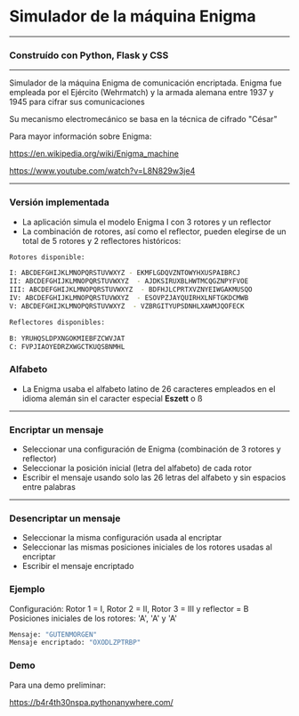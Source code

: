 # Simulador de la máquina Enigma  

---

### Construído con Python, Flask y CSS

---

Simulador de la máquina Enigma de comunicación encriptada. Enigma fue empleada por el Ejército (Wehrmatch) y la armada alemana entre 1937 y 1945 para cifrar sus comunicaciones

Su mecanismo electromecánico se basa en la técnica de cifrado "César"

Para mayor información sobre Enigma: 

https://en.wikipedia.org/wiki/Enigma_machine

https://www.youtube.com/watch?v=L8N829w3je4


---

### Versión implementada 

- La aplicación simula el modelo Enigma I con 3 rotores y un reflector
- La combinación de rotores, así como el reflector, pueden elegirse de un total de 5 rotores y 2 reflectores históricos:

```sh
Rotores disponible:

I: ABCDEFGHIJKLMNOPQRSTUVWXYZ - EKMFLGDQVZNTOWYHXUSPAIBRCJ  
II: ABCDEFGHIJKLMNOPQRSTUVWXYZ  - AJDKSIRUXBLHWTMCQGZNPYFVOE
III: ABCDEFGHIJKLMNOPQRSTUVWXYZ  - BDFHJLCPRTXVZNYEIWGAKMUSQO
IV: ABCDEFGHIJKLMNOPQRSTUVWXYZ  - ESOVPZJAYQUIRHXLNFTGKDCMWB
V: ABCDEFGHIJKLMNOPQRSTUVWXYZ  - VZBRGITYUPSDNHLXAWMJQOFECK

Reflectores disponibles:

B: YRUHQSLDPXNGOKMIEBFZCWVJAT
C: FVPJIAOYEDRZXWGCTKUQSBNMHL
```

### Alfabeto

- La Enigma usaba el alfabeto latino de 26 caracteres empleados en el idioma alemán sin el caracter especial **Eszett** o ß 

---

### Encriptar un mensaje

- Seleccionar una configuración de Enigma (combinación de 3 rotores y reflector)
- Seleccionar la posición inicial (letra del alfabeto) de cada rotor
- Escribir el mensaje usando solo las 26 letras del alfabeto y sin espacios entre palabras 

---

### Desencriptar un mensaje

- Seleccionar la misma configuración usada al encriptar
- Seleccionar las mismas posiciones iniciales de los rotores usadas al encriptar
- Escribir el mensaje encriptado

### Ejemplo

Configuración: Rotor 1 = I, Rotor 2 = II, Rotor 3 = III y reflector = B
Posiciones iniciales de los rotores: 'A', 'A' y 'A'

```sh
Mensaje: "GUTENMORGEN"
Mensaje encriptado: "OXODLZPTRBP"
```

### Demo
Para una demo preliminar: 

https://b4r4th30nspa.pythonanywhere.com/

